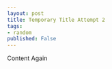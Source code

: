 ```yaml
---
layout: post
title: Temporary Title Attempt 2
tags:
- random 
published: False
---
```


Content Again
